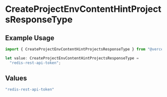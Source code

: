 # CreateProjectEnvContentHintProjectsResponseType

## Example Usage

```typescript
import { CreateProjectEnvContentHintProjectsResponseType } from "@vercel/sdk/models/createprojectenvop.js";

let value: CreateProjectEnvContentHintProjectsResponseType =
  "redis-rest-api-token";
```

## Values

```typescript
"redis-rest-api-token"
```